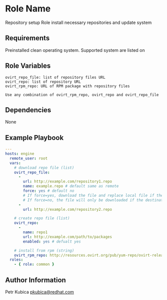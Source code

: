 Role Name
=========

Repository setup
Role install necessary repositories and update system

Requirements
------------

Preinstalled clean operating system.
Supported system are listed on


Role Variables
--------------

    ovirt_repo_file: list of repository files URL
    ovirt_repo: list of repository URL
    ovirt_rpm_repo: URL of RPM package with repository files

    Use any combination of ovirt_rpm_repo, ovirt_repo and ovirt_repo_file

Dependencies
------------

None

Example Playbook
----------------

```yaml
---
hosts: engine
  remote_user: root
  vars:
    # download repo file (list)
    ovirt_repo_file:
      -
        url: http://example.com/repository1.repo
        name: example.repo # default same as remote
        force: yes # default no
        # If force=yes, download the file and replace local file if the contents change.
        # If force=no, the file will only be downloaded if the destination does not exist.
      -
        url: http://example.com/repository2.repo

    # create repo file (list)
    ovirt_repo:
      -
        name: repo1
        url: http://example.com/path/to/packages
        enabled: yes # defualt yes

    # install from rpm (string)
    ovirt_rpm_repo: http://resources.ovirt.org/pub/yum-repo/ovirt-release36.rpm
  roles:
    - { role: common }
```

Author Information
------------------

Petr Kubica
pkubica@redhat.com
